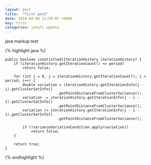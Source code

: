 ```yaml
---
layout: post 
title:  "first post"
date: 2018-04-08 21:59:07 +0900
key: first 
categories: jekyll update
---
```


java markup test

{% highlight java %}

    public boolean isSatisfied(IterationHistory iterationHistory) {
        if (iterationHistory.getIterationCount() <= period)
            return false;

        for (int i = 0, j = iterationHistory.getIterationCount(); i < period; i++) {
            double variation = iterationHistory.getIterationInfo(j - i).getClusterSetInfo()
                            .getPointDistanceFromClusterVariance();
            variation -= iterationHistory.getIterationInfo(j - i - 1).getClusterSetInfo()
                            .getPointDistanceFromClusterVariance();
            variation /= iterationHistory.getIterationInfo(j - i - 1).getClusterSetInfo()
                            .getPointDistanceFromClusterVariance();

            if (!varianceVariationCondition.apply(variation))
                return false;
        }

        return true;
    }

{% endhighlight %}

